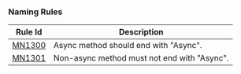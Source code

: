 ### Naming Rules

Rule Id    | Description |
-----------|-------------|
[MN1300](MN1300.md) | Async method should end with "Async". |
[MN1301](MN1301.md) | Non-async method must not end with "Async". |
